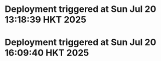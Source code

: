 # Deployment triggered at Sun Jul 20 13:18:39 HKT 2025
# Deployment triggered at Sun Jul 20 16:09:40 HKT 2025

